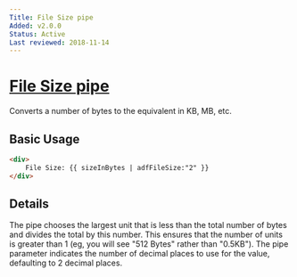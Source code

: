```yaml
---
Title: File Size pipe
Added: v2.0.0
Status: Active
Last reviewed: 2018-11-14
---
```


# [File Size pipe](../../lib/core/pipes/file-size.pipe.ts "Defined in file-size.pipe.ts")

Converts a number of bytes to the equivalent in KB, MB, etc.

## Basic Usage

<!-- {% raw %} -->

```HTML
<div>
    File Size: {{ sizeInBytes | adfFileSize:"2" }}
</div>
```

<!-- {% endraw %} -->

## Details

The pipe chooses the largest unit that is less than the total number of bytes and
divides the total by this number. This ensures that the number of units is greater
than 1 (eg, you will see "512 Bytes" rather than "0.5KB"). The pipe parameter indicates
the number of decimal places to use for the value, defaulting to 2 decimal places.

